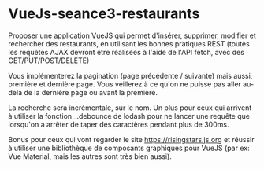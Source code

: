 # VueJs-seance3-restaurants

Proposer une application VueJS qui permet d'insérer, supprimer, modifier et rechercher des restaurants, en utilisant les bonnes pratiques REST (toutes les requêtes AJAX devront être réalisées à l'aide de l'API fetch, avec des GET/PUT/POST/DELETE)
 
Vous implémenterez la pagination (page précédente / suivante) mais aussi, première et dernière page. Vous veillerez à ce qu'on ne puisse pas aller au-delà de la dernière page ou avant la première.
 
La recherche sera incrémentale, sur le nom. Un plus pour ceux qui arrivent à utiliser la fonction _.debounce de lodash pour ne lancer une requête que lorsqu'on a arrêter de taper des caractères pendant plus de 300ms.
 
Bonus pour ceux qui vont regarder le site https://risingstars.js.org et réussir à utiliser une bibliothèque de composants graphiques pour VueJS (par ex: Vue Material, mais les autres sont très bien aussi).
